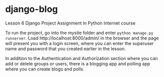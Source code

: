 # django-blog
Lesson 6 Django Project Assignment in Python Internet course

To run the project, go into the mysite folder and enter `python manage.py runserver`.  Load http://localhost:8000/admin/ in the browser and the page will present you with a login screen, where you can enter the superuser name and password that you created earlier in the lesson.

In addition to the Authentication and Authorization section where you can add or delete groups or users, there is a blogging app and polling app where you can create blogs and polls.
